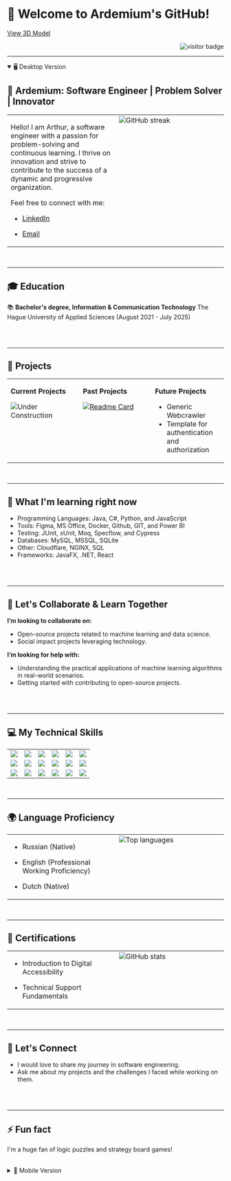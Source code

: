 # 👋 Welcome to Ardemium's GitHub!

[View 3D Model](https://skyline.github.com/ardemium/2022)


<p align="right">
  <img align="right" src="https://visitor-badge.laobi.icu/badge?page_id=ardemium.ardemium" alt="visitor badge"/>
</p>

<br>

---

<details open>
  <summary>🖥️ Desktop Version</summary>

  ## 📜 Ardemium: Software Engineer | Problem Solver | Innovator
  
<table align="center">
  <tr>
    <td valign="top" width="50%">

Hello! I am Arthur, a software engineer with a passion for problem-solving and continuous learning. I thrive on innovation and strive to contribute to the success of a dynamic and progressive organization. 

Feel free to connect with me:
- [LinkedIn](www.linkedin.com/in/arthur-d)
- [Email](mailto:arthurdjamardzhashvili@outlook.com)

    </td>
    <td valign="top" width="50%">

<img src="https://github-readme-streak-stats.herokuapp.com/?user=ardemium&theme=tokyonight" alt="GitHub streak"/>

  </tr>
</table>

<br>

---

## 🎓 Education

<table align="center">
  <tr>
    
📚 **Bachelor's degree, Information & Communication Technology** 
The Hague University of Applied Sciences (August 2021 - July 2025)

 </tr>
</table>



<br>

---

## 🎯 Projects

<table align="center">
  <tr>
    <td valign="top" width="33%">

**Current Projects**

![Under Construction](https://img.shields.io/badge/Status-Under%20Construction-yellow)

</td>
    <td valign="top" width="33%">

**Past Projects**

[![Readme Card](https://github-readme-stats.vercel.app/api/pin/?username=ardemium&repo=CI_CD_Template&theme=tokyonight)](https://github.com/ardemium/CI_CD_Template)

</td>

</td>
    <td valign="top" width="33%">

**Future Projects**

- Generic Webcrawler
- Template for authentication and authorization

</td>

  </tr>
</table>

<br>

---

## 🌱 What I'm learning right now

<table align="center">
  <tr>
    
- Programming Languages: Java, C#, Python, and JavaScript
- Tools: Figma, MS Office, Docker, Github, GIT, and Power BI
- Testing: JUnit, xUnit, Moq, Specflow, and Cypress
- Databases: MySQL, MSSQL, SQLite
- Other: Cloudflare, NGINX, SQL
- Frameworks: JavaFX, .NET, React

 </tr>
</table>

<br>

---

## 🤝 Let's Collaborate & Learn Together

<table align="center">
  <tr>
    
**I’m looking to collaborate on:** 
- Open-source projects related to machine learning and data science.
- Social impact projects leveraging technology.

**I’m looking for help with:** 
- Understanding the practical applications of machine learning algorithms in real-world scenarios.
- Getting started with contributing to open-source projects.

 </tr>
</table>

<br>

---

## 💻 My Technical Skills

<table align="center">
  <tr>
    <td align="center"><img src="https://img.shields.io/badge/Java-ED8B00?style=for-the-badge&logo=java&logoColor=white" /></td>
    <td align="center"><img src="https://img.shields.io/badge/C%23-239120?style=for-the-badge&logo=c-sharp&logoColor=white" /></td>
    <td align="center"><img src="https://img.shields.io/badge/Python-3776AB?style=for-the-badge&logo=python&logoColor=white" /></td>
    <td align="center"><img src="https://img.shields.io/badge/JavaScript-F7DF1E?style=for-the-badge&logo=javascript&logoColor=black" /></td>
    <td align="center"><img src="https://img.shields.io/badge/Figma-F24E1E?style=for-the-badge&logo=figma&logoColor=white" /></td>
    <td align="center"><img src="https://img.shields.io/badge/MS%20Office-D83B01?style=for-the-badge&logo=microsoft-office&logoColor=white" /></td>
  </tr>
  <tr>
    <td align="center"><img src="https://img.shields.io/badge/Docker-2496ED?style=for-the-badge&logo=docker&logoColor=white" /></td>
    <td align="left"><img src="https://img.shields.io/badge/GitHub-181717?style=for-the-badge&logo=github&logoColor=white" /></td>
    <td align="center"><img src="https://img.shields.io/badge/GIT-F05032?style=for-the-badge&logo=git&logoColor=white" /></td>
    <td align="center"><img src="https://img.shields.io/badge/Power%20BI-F2C811?style=for-the-badge&logo=power-bi&logoColor=black" /></td>
    <td align="center"><img src="https://img.shields.io/badge/MySQL-4479A1?style=for-the-badge&logo=mysql&logoColor=white" /></td>
    <td align="center"><img src="https://img.shields.io/badge/MSSQL-CC2927?style=for-the-badge&logo=microsoft-sql-server&logoColor=white" /></td>
  </tr>
  <tr>
    <td align="center"><img src="https://img.shields.io/badge/SQLite-003B57?style=for-the-badge&logo=sqlite&logoColor=white" /></td>
    <td align="center"><img src="https://img.shields.io/badge/Cloudflare-F38020?style=for-the-badge&logo=cloudflare&logoColor=white" /></td>
    <td align="center"><img src="https://img.shields.io/badge/NGINX-009639?style=for-the-badge&logo=nginx&logoColor=white" /></td>
    <td align="center"><img src="https://img.shields.io/badge/JavaFX-8A2BE2?style=for-the-badge&logo=java&logoColor=white" /></td>
    <td align="center"><img src="https://img.shields.io/badge/.NET-512BD4?style=for-the-badge&logo=.net&logoColor=white" /></td>
    <td align="center"><img src="https://img.shields.io/badge/React-61DAFB?style=for-the-badge&logo=react&logoColor=black" /></td>
  </tr>
</table>

<br>

---

## 🌍 Language Proficiency

<table align="center">
  <tr>
    <td valign="top" width="50%">

- Russian (Native)
- English (Professional Working Proficiency)
- Dutch (Native)

    </td>
    <td valign="top" width="50%">

<img src="https://github-readme-stats.vercel.app/api/top-langs/?username=ardemium&layout=compact&theme=tokyonight" alt="Top languages"/>

  </tr>
</table>

<br>

---

## 📜 Certifications

<table align="center">
  <tr>
    <td valign="top" width="50%">

- Introduction to Digital Accessibility
- Technical Support Fundamentals

    </td>
    <td valign="top" width="50%">

<img src="https://github-readme-stats.vercel.app/api?username=ardemium&show_icons=true&theme=radical" alt="GitHub stats"/>

  </tr>
</table>

<br>

---

## 💬 Let's Connect

<table align="center">
  <tr>

- I would love to share my journey in software engineering.
- Ask me about my projects and the challenges I faced while working on them.

 </tr>
</table>

<br>

---

## ⚡ Fun fact

<table align="center">
  <tr>

I'm a huge fan of logic puzzles and strategy board games!

 </tr>
</table>

</details>

<details>
  <summary>📱 Mobile Version</summary>

  ## 📜 Ardemium: Software Engineer | Problem Solver | Innovator

### Introduction
Hello! I am Arthur, a software engineer with a passion for problem-solving and continuous learning. I thrive on innovation and strive to contribute to the success of a dynamic and progressive organization. 

Feel free to connect with me:
- [LinkedIn](www.linkedin.com/in/arthur-d)
- [Email](mailto:arthurdjamardzhashvili@outlook.com)

![GitHub streak](https://github-readme-streak-stats.herokuapp.com/?user=ardemium&theme=tokyonight)

---

## 🎓 Education

📚 **Bachelor's degree, Information & Communication Technology** 
The Hague University of Applied Sciences (August 2021 - July 2025)

---

## 🎯 Projects

**Current Projects**

![Under Construction](https://img.shields.io/badge/Status-Under%20Construction-yellow)

**Past Projects**

[![Readme Card](https://github-readme-stats.vercel.app/api/pin/?username=ardemium&repo=CI_CD_Template&theme=tokyonight)](https://github.com/ardemium/CI_CD_Template)

**Future Projects**

- Generic Webcrawler
- Template for authentication and authorization

---

## 🌱 What I'm learning right now

- Programming Languages: Java, C#, Python, and JavaScript
- Tools: Figma, MS Office, Docker, Github, GIT, and Power BI
- Testing: JUnit, xUnit, Moq, Specflow, and Cypress
- Databases: MySQL, MSSQL, SQLite
- Other: Cloudflare, NGINX, SQL
- Frameworks: JavaFX, .NET, React

---

## 🤝 Let's Collaborate & Learn Together

**I’m looking to collaborate on:** 
- Open-source projects related to machine learning and data science.
- Social impact projects leveraging technology.

**I’m looking for help with:** 
- Understanding the practical applications of machine learning algorithms in real-world scenarios.
- Getting started with contributing to open-source projects.

---

## 💻 My Technical Skills

<table align="center">
  <tr>
    <td align="center"><img src="https://img.shields.io/badge/Java-ED8B00?style=for-the-badge&logo=java&logoColor=white" /></td>
    <td align="center"><img src="https://img.shields.io/badge/C%23-239120?style=for-the-badge&logo=c-sharp&logoColor=white" /></td>
    <td align="center"><img src="https://img.shields.io/badge/Python-3776AB?style=for-the-badge&logo=python&logoColor=white" /></td>
  </tr>
  <tr>
    <td align="center"><img src="https://img.shields.io/badge/JavaScript-F7DF1E?style=for-the-badge&logo=javascript&logoColor=black" /></td>
    <td align="center"><img src="https://img.shields.io/badge/Figma-F24E1E?style=for-the-badge&logo=figma&logoColor=white" /></td>
    <td align="center"><img src="https://img.shields.io/badge/MS%20Office-D83B01?style=for-the-badge&logo=microsoft-office&logoColor=white" /></td>
  </tr>
  <tr>
    <td align="center"><img src="https://img.shields.io/badge/Docker-2496ED?style=for-the-badge&logo=docker&logoColor=white" /></td>
    <td align="left"><img src="https://img.shields.io/badge/GitHub-181717?style=for-the-badge&logo=github&logoColor=white" /></td>
    <td align="center"><img src="https://img.shields.io/badge/GIT-F05032?style=for-the-badge&logo=git&logoColor=white" /></td>
    
  </tr>
  <tr>
    <td align="center"><img src="https://img.shields.io/badge/Power%20BI-F2C811?style=for-the-badge&logo=power-bi&logoColor=black" /></td>
    <td align="center"><img src="https://img.shields.io/badge/MySQL-4479A1?style=for-the-badge&logo=mysql&logoColor=white" /></td>
    <td align="center"><img src="https://img.shields.io/badge/MSSQL-CC2927?style=for-the-badge&logo=microsoft-sql-server&logoColor=white" /></td>
  </tr>
  <tr>
    <td align="center"><img src="https://img.shields.io/badge/SQLite-003B57?style=for-the-badge&logo=sqlite&logoColor=white" /></td>
    <td align="center"><img src="https://img.shields.io/badge/Cloudflare-F38020?style=for-the-badge&logo=cloudflare&logoColor=white" /></td>
    <td align="center"><img src="https://img.shields.io/badge/NGINX-009639?style=for-the-badge&logo=nginx&logoColor=white" /></td>
  </tr>
  <tr>
    <td align="center"><img src="https://img.shields.io/badge/JavaFX-8A2BE2?style=for-the-badge&logo=java&logoColor=white" /></td>
    <td align="center"><img src="https://img.shields.io/badge/.NET-512BD4?style=for-the-badge&logo=.net&logoColor=white" /></td>
    <td align="center"><img src="https://img.shields.io/badge/React-61DAFB?style=for-the-badge&logo=react&logoColor=black" /></td>
  </tr>
</table>

---

## 🌍 Language Proficiency

- Russian (Native)
- English (Professional Working Proficiency)
- Dutch (Native)

![Top languages](https://github-readme-stats.vercel.app/api/top-langs/?username=ardemium&layout=compact&theme=tokyonight)

---

## 📜 Certifications

- Introduction to Digital Accessibility
- Technical Support Fundamentals

![GitHub stats](https://github-readme-stats.vercel.app/api?username=ardemium&show_icons=true&theme=radical)

---

## 💬 Let's Connect

- I would love to share my journey in software engineering.
- Ask me about my projects and the challenges I faced while working on them.

---

## ⚡ Fun fact

I'm a huge fan of logic puzzles and strategy board games!

</details>

